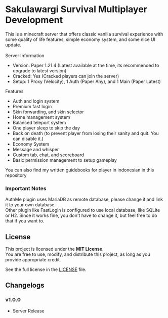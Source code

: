 # Sakulawargi Survival Multiplayer Development
This is a minecraft server that offers classic vanilla survival experience with some quality of life features, simple economy system, and some nice UI update.
<br>
<br>
Server Information
- Version: Paper 1.21.4 (Latest available at the time, its recommended to upgrade to latest version)
- Cracked: Yes (Cracked players can join the server)
- Setup: 1 Proxy (Velocity), 1 Auth (Paper Any), and 1 Main (Paper Latest)

Features
- Auth and login system
- Premium fast login
- Skin forwarding, and skin selector
- Home management system
- Balanced teleport system
- One player sleep to skip the day
- Back on death (to prevent player from losing their sanity and quit. You can disable it.)
- Economy System
- Message and whisper
- Custom tab, chat, and scoreboard
- Basic permission management to setup gameplay

You can also find my written guidebooks for player in indonesian in this repository

### Important Notes
AuthMe plugin uses MariaDB as remote database, please change it and link it to your own database.  
Other plugin like FastLogin is configured to use local database, like SQLite or H2.
Since it works fine, you don't have to change it, but feel free to do that if you want to.  

## License

This project is licensed under the **MIT License**.  
You are free to use, modify, and distribute this project, as long as you provide appropriate credit.  

See the full license in the [LICENSE](LICENSE) file.

## Changelogs
### v1.0.0
- Server Release
